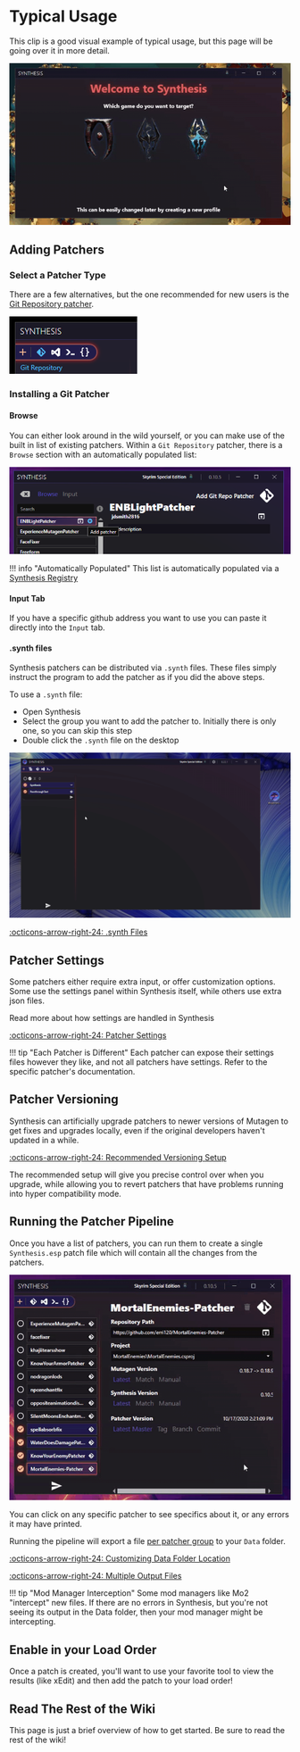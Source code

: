 # Typical Usage
This clip is a good visual example of typical usage, but this page will be going over it in more detail.

![Showcase](images/showcase.gif)

## Adding Patchers
### Select a Patcher Type
There are a few alternatives, but the one recommended for new users is the [Git Repository patcher](Git-Repository-Patcher.md).

![Git Repository Patcher](images/git-repo-patcher.png)

### Installing a Git Patcher
#### Browse
You can either look around in the wild yourself, or you can make use of the built in list of existing patchers.  Within a `Git Repository` patcher, there is a `Browse` section with an automatically populated list:

![Patcher Browser](images/patcher-browser.png)

!!! info "Automatically Populated"
    This list is automatically populated via a [Synthesis Registry](https://github.com/Mutagen-Modding/Synthesis.Registry)

#### Input Tab
If you have a specific github address you want to use you can paste it directly into the `Input` tab.

#### .synth files
Synthesis patchers can be distributed via `.synth` files.  These files simply instruct the program to add the patcher as if you did the above steps.  

To use a `.synth` file:

- Open Synthesis
- Select the group you want to add the patcher to.  Initially there is only one, so you can skip this step
- Double click the `.synth` file on the desktop

![.synth](images/synth-files.gif)

[:octicons-arrow-right-24: .synth Files](Synth-File.md)

## Patcher Settings
Some patchers either require extra input, or offer customization options.  Some use the settings panel within Synthesis itself, while others use extra json files.

Read more about how settings are handled in Synthesis

[:octicons-arrow-right-24: Patcher Settings](Patcher-Settings.md)

!!! tip "Each Patcher is Different"
    Each patcher can expose their settings files however they like, and not all patchers have settings.  Refer to the specific patcher's documentation.
	
## Patcher Versioning
Synthesis can artificially upgrade patchers to newer versions of Mutagen to get fixes and upgrades locally, even if the original developers haven't updated in a while.  

[:octicons-arrow-right-24: Recommended Versioning Setup](Versioning.md#recommended-setup)

The recommended setup will give you precise control over when you upgrade, while allowing you to revert patchers that have problems running into hyper compatibility mode.

## Running the Patcher Pipeline
Once you have a list of patchers, you can run them to create a single `Synthesis.esp` patch file which will contain all the changes from the patchers.  

![Running the Pipeline](images/running-pipeline.gif)

You can click on any specific patcher to see specifics about it, or any errors it may have printed. 

Running the pipeline will export a file [per patcher group](Multiple-Output-Targets.md) to your `Data` folder.

[:octicons-arrow-right-24: Customizing Data Folder Location](DataFolder.md)

[:octicons-arrow-right-24: Multiple Output Files](Multiple-Output-Targets.md)

!!! tip "Mod Manager Interception"
    Some mod managers like Mo2 "intercept" new files.  If there are no errors in Synthesis, but you're not seeing its output in the Data folder, then your mod manager might be intercepting.

## Enable in your Load Order
Once a patch is created, you'll want to use your favorite tool to view the results (like xEdit) and then add the patch to your load order!

## Read The Rest of the Wiki
This page is just a brief overview of how to get started.  Be sure to read the rest of the wiki!